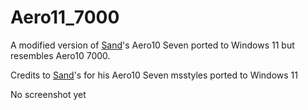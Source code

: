 # Aero11_7000

A modified version of <a href="https://github.com/SandTechStuff" target="_blank">Sand</a>'s Aero10 Seven ported to Windows 11 but resembles Aero10 7000.

Credits to <a href="https://github.com/SandTechStuff" target="_blank">Sand</a>'s for his Aero10 Seven msstyles ported to Windows 11

No screenshot yet
